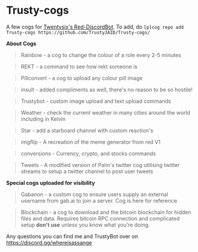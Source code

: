 # Trusty-cogs
A few cogs for [Twentysix's Red-DiscordBot](https://github.com/Twentysix26/Red-DiscordBot).
To add, do `[p]cog repo add Trusty-cogs https://github.com/TrustyJAID/Trusty-cogs/`

**About Cogs**

>Rainbow - a cog to change the colour of a role every 2-5 minutes

>REKT - a command to see how rekt someone is

>Pillconvert - a cog to upload any colour pill image

>insult - added compliments as well, there's no reason to be so hostile!

>Trustybot - custom image upload and text upload commands

>Weather - check the current weather in many cities around the world including in Kelvin

>Star - add a starboard channel with custom reaction's

>imgflip - A recreation of the meme generator from red V1

>conversions - Currency, crypto, and stocks commands

>Tweets - A modified version of Palm's twitter cog utilising twitter streams to setup a twitter channel to post user tweets

**Special cogs uploaded for visibility**

>Gabanon - a custom cog to ensure users supply an external username from gab.ai to join a server. Cog is here for reference.

>Blockchain - a cog to download and the bitcoin blockchain for hidden files and data. Requires bitcoin RPC connection and complicated setup **don't use** unless you know what you're doing.

Any questions you can find me and TrustyBot over on https://discord.gg/whereisassange
